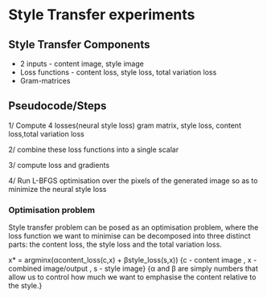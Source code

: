 # Style Transfer experiments

## Style Transfer Components
* 2 inputs - content image, style image
* Loss functions - content loss, style loss, total variation loss
* Gram-matrices


## Pseudocode/Steps

1/ Compute  4 losses(neural style loss)
gram matrix, style loss, content loss,total variation loss

2/ combine these loss functions into a single scalar

3/ compute loss and gradients

4/ Run L-BFGS optimisation over the pixels of the generated image so as to minimize the neural style loss


### Optimisation problem

Style transfer problem can be posed as an optimisation problem, where the loss function we want to minimise can be decomposed into three distinct parts: the content loss, the style loss and the total variation loss.

x* = argminx(αcontent_loss(c,x) + βstyle_loss(s,x))
{c - content image , x - combined image/output , s - style image}
{α and β are simply numbers that allow us to control how much we want to emphasise the content relative to the style.}

